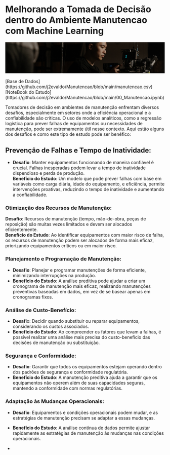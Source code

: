 # Melhorando a Tomada de Decisão dentro do Ambiente Manutencao com Machine Learning

<p align="center">
  <img src="Manute.png" >
</p>
[Base de Dados](https://github.com/j2evaldo/Manutencao/blob/main/manutencao.csv)
[NoteBook do Estudo](https://github.com/j2evaldo/Manutencao/blob/main/00_Manutencao.ipynb)

 Tomadores de decisão em ambientes de manutenção enfrentam diversos desafios, especialmente em setores onde a eficiência operacional e a confiabilidade são críticas. O uso de modelos analíticos, como a regressão logística para prever falhas de equipamentos ou necessidades de manutenção, pode ser extremamente útil nesse contexto. Aqui estão alguns dos desafios e como este tipo de estudo pode ser benéfico:

## **Prevenção de Falhas e Tempo de Inatividade**:

- **Desafio**: Manter equipamentos funcionando de maneira confiável é crucial. Falhas inesperadas podem levar a tempo de inatividade dispendioso e perda de produção.</br>
**Benefício do Estudo**: Um modelo que pode prever falhas com base em variáveis como carga diária, idade do equipamento, e eficiência, permite intervenções proativas, reduzindo o tempo de inatividade e aumentando a confiabilidade.

### **Otimização dos Recursos de Manutenção**:

**Desafio**: Recursos de manutenção (tempo, mão-de-obra, peças de reposição) são muitas vezes limitados e devem ser alocados eficientemente.</br>
**Benefício do Estudo**: Ao identificar equipamentos com maior risco de falha, os recursos de manutenção podem ser alocados de forma mais eficaz, priorizando equipamentos críticos ou em maior risco.

### **Planejamento e Programação de Manutenção**:

- **Desafio**: Planejar e programar manutenções de forma eficiente, minimizando interrupções na produção.</br>
- **Benefício do Estudo**: A análise preditiva pode ajudar a criar um cronograma de manutenção mais eficaz, realizando manutenções preventivas baseadas em dados, em vez de se basear apenas em cronogramas fixos.


### **Análise de Custo-Benefício**:

- **Desafi**o: Decidir quando substituir ou reparar equipamentos, considerando os custos associados.</br>
- **Benefício do Estudo**: Ao compreender os fatores que levam a falhas, é possível realizar uma análise mais precisa do custo-benefício das decisões de manutenção ou substituição.

### **Segurança e Conformidade**:

- **Desafio**: Garantir que todos os equipamentos estejam operando dentro dos padrões de segurança e conformidade regulatória.</br>
- **Benefício do Estudo**: A manutenção preditiva ajuda a garantir que os equipamentos não operem além de suas capacidades seguras, mantendo a conformidade com normas regulatórias.


### **Adaptação às Mudanças Operacionais**:

- **Desafio**: Equipamentos e condições operacionais podem mudar, e as estratégias de manutenção precisam se adaptar a essas mudanças.</br>
- **Benefício do Estudo**: A análise contínua de dados permite ajustar rapidamente as estratégias de manutenção às mudanças nas condições operacionais.

- 
